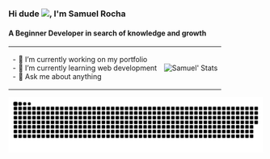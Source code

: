 <h3>Hi dude <img src="https://raw.githubusercontent.com/kaueMarques/kaueMarques/master/hi.gif" width="30px">, I'm Samuel Rocha</h3>
<h4>A Beginner Developer in search of knowledge and growth</h4>

<!--
**samuelcorocha/samuelcorocha** is a ✨ _special_ ✨ repository because its `README.md` (this file) appears on your GitHub profile.

Here are some ideas to get you started:
-->
<table border="0">
    <tr>
        <td>
            <p align="left">
            - 🔭 I’m currently working on my portfolio<br>
            - 🌱 I’m currently learning web development<br>
            - 💬 Ask me about anything<br>
            </p>
        </td>
        <td>
            <a >
                <img align="right" src="https://github-readme-stats.vercel.app/api?username=samuelcorocha&count_private=true&show_icons=true&theme=slateorange" alt="Samuel' Stats">
            </a>    
        </td>
    </tr>
</table>


</div>
<!--<a>
    <img align="center" src="https://github-readme-stats.vercel.app/api/top-langs/?username=samuelcorocha&layout=compact&theme=slateorange">
</a>-->
    <img align="center" src="https://github.com/samuelcorocha/samuelcorocha/blob/output/github-contribution-grid-snake.svg">
</div>
